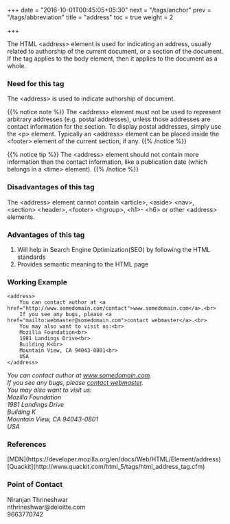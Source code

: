 +++
date = "2016-10-01T00:45:05+05:30"
next = "/tags/anchor"
prev = "/tags/abbreviation"
title = "address"
toc = true
weight = 2

+++

The HTML <span class='tag-span'>&lt;address&gt;</span> element is used for indicating an address, usually related to authorship of the current document, or a section of the document. If the tag applies to the body element, then it applies to the document as a whole.

<h3>Need for this tag</h3>

The <span class='tag-span'>&lt;address&gt;</span> is used to indicate authorship of document.

{{% notice note %}}
  The <span class='tag-span'>&lt;address&gt;</span> element must not be used to represent arbitrary addresses (e.g. postal addresses), unless those addresses are contact information for the section. To display postal addresses, simply use the <span class='tag-span'>&lt;p&gt;</span> element. Typically an <span class='tag-span'>&lt;address&gt;</span> element can be placed inside the <span class='tag-span'>&lt;footer&gt;</span> element of the current section, if any.
{{% /notice %}}

{{% notice tip %}}
  The <span class='tag-span'>&lt;address&gt;</span> element should not contain more information than the contact information, like a publication date (which belongs in a <span class='tag-span'>&lt;time&gt;</span> element).
{{% /notice %}}

<h3>Disadvantages of this tag</h3>
The <span class='tag-span'>&lt;address&gt;</span> element cannot contain
<span class='tag-span'>&lt;article&gt;</span>, <span class='tag-span'>&lt;aside&gt;</span>
<span class='tag-span'>&lt;nav&gt;</span>, <span class='tag-span'>&lt;section&gt;</span>
<span class='tag-span'>&lt;header&gt;</span>, <span class='tag-span'>&lt;footer&gt;</span>
<span class='tag-span'>&lt;hgroup&gt;</span>, <span class='tag-span'>&lt;h1&gt;</span>-
<span class='tag-span'>&lt;h6&gt;</span> or other <span class='tag-span'>&lt;address&gt;</span> elements.

<h3>Advantages of this tag</h3>

<ol>
  <li>Will help in Search Engine Optimization(SEO) by following the HTML standards</li>
  <li>Provides semantic meaning to the HTML page</li>
</ol>

<h3>Working Example</h3>

    <address>
        You can contact author at <a href="http://www.somedomain.com/contact">www.somedomain.com</a>.<br>
        If you see any bugs, please <a href="mailto:webmaster@somedomain.com">contact webmaster</a>.<br>
        You may also want to visit us:<br>
        Mozilla Foundation<br>
        1981 Landings Drive<br>
        Building K<br>
        Mountain View, CA 94043-0801<br>
        USA
    </address>

<address>
    You can contact author at <a href="http://www.somedomain.com/contact">www.somedomain.com</a>.<br>
    If you see any bugs, please <a href="mailto:webmaster@somedomain.com">contact webmaster</a>.<br>
    You may also want to visit us:<br>
    Mozilla Foundation<br>
    1981 Landings Drive<br>
    Building K<br>
    Mountain View, CA 94043-0801<br>
    USA
</address>

<h3>References</h3>
[MDN](https://developer.mozilla.org/en/docs/Web/HTML/Element/address)
<br>
[Quackit](http://www.quackit.com/html_5/tags/html_address_tag.cfm)

<h3>Point of Contact</h3>
Niranjan Thrineshwar <br>
nthrineshwar@deloitte.com <br>
9663770742
